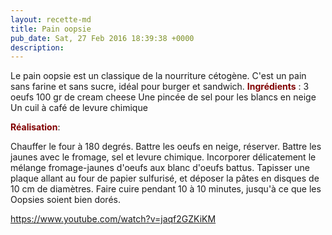 ```yaml
---
layout: recette-md
title: Pain oopsie
pub_date: Sat, 27 Feb 2016 18:39:38 +0000
description: 
---
```

Le pain oopsie est un classique de la nourriture cétogène. C'est un pain sans farine et sans sucre, idéal pour burger et sandwich.
<span style="color: #800000;"><strong>Ingrédients</strong></span> :
3 oeufs
100 gr de cream cheese
Une pincée de sel pour les blancs en neige
Un cuil à café de levure chimique

<strong><span style="color: #800000;">Réalisation</span></strong>:

Chauffer le four à 180 degrés.
Battre les oeufs en neige, réserver.
Battre les jaunes avec le fromage, sel et levure chimique.
Incorporer délicatement le mélange fromage-jaunes d'oeufs aux blanc d'oeufs battus.
Tapisser une plaque allant au four de papier sulfurisé, et déposer la pâtes en disques de 10 cm de diamètres.
Faire cuire pendant 10 à 10 minutes, jusqu'à ce que les Oopsies soient bien dorés.

https://www.youtube.com/watch?v=jaqf2GZKiKM

&nbsp;
